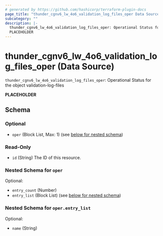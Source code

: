 ```yaml
---
# generated by https://github.com/hashicorp/terraform-plugin-docs
page_title: "thunder_cgnv6_lw_4o6_validation_log_files_oper Data Source - terraform-provider-thunder"
subcategory: ""
description: |-
  thunder_cgnv6_lw_4o6_validation_log_files_oper: Operational Status for the object validation-log-files
  PLACEHOLDER
---
```


# thunder_cgnv6_lw_4o6_validation_log_files_oper (Data Source)

`thunder_cgnv6_lw_4o6_validation_log_files_oper`: Operational Status for the object validation-log-files

__PLACEHOLDER__



<!-- schema generated by tfplugindocs -->
## Schema

### Optional

- `oper` (Block List, Max: 1) (see [below for nested schema](#nestedblock--oper))

### Read-Only

- `id` (String) The ID of this resource.

<a id="nestedblock--oper"></a>
### Nested Schema for `oper`

Optional:

- `entry_count` (Number)
- `entry_list` (Block List) (see [below for nested schema](#nestedblock--oper--entry_list))

<a id="nestedblock--oper--entry_list"></a>
### Nested Schema for `oper.entry_list`

Optional:

- `name` (String)


